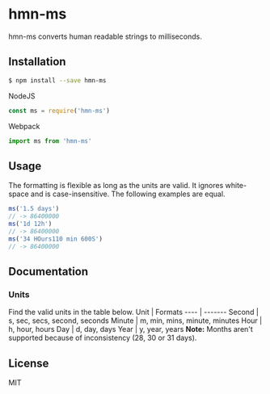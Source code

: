 # hmn-ms
hmn-ms converts human readable strings to milliseconds.

## Installation
```sh
$ npm install --save hmn-ms
```
NodeJS
```js
const ms = require('hmn-ms')
```
Webpack
```js
import ms from 'hmn-ms'
```

## Usage
The formatting is flexible as long as the units are valid. It ignores white-space and is case-insensitive. The following examples are equal.
```js
ms('1.5 days')
// -> 86400000
ms('1d 12h')
// -> 86400000
ms('34 HOurs110 min 600S')
// -> 86400000
```

## Documentation
### Units
Find the valid units in the table below.
 Unit | Formats
 ---- | -------
 Second | s, sec, secs, second, seconds
 Minute | m, min, mins, minute, minutes
 Hour | h, hour, hours
 Day | d, day, days
 Year | y, year, years
**Note:** Months aren't supported because of inconsistency (28, 30 or 31 days).

License
----
MIT
